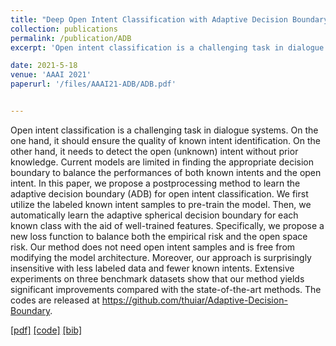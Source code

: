 ```yaml
---
title: "Deep Open Intent Classification with Adaptive Decision Boundary"
collection: publications
permalink: /publication/ADB
excerpt: 'Open intent classification is a challenging task in dialogue systems. On the one hand, it should ensure the quality of known intent identification. On the other hand, it needs to detect the open (unknown) intent without prior knowledge. Current models are limited in finding the appropriate decision boundary to balance the performances of both known intents and the open intent. In this paper, we propose a postprocessing method to learn the adaptive decision boundary (ADB) for  open intent classification. We first utilize the labeled known intent samples to pre-train the model. Then, we automatically learn the adaptive spherical decision boundary for each known class with the aid of well-trained features. Specifically, we propose a new loss function to balance both the empirical risk and the open space risk. Our method does not need open intent samples and is free from modifying the model architecture. Moreover, our approach is surprisingly insensitive with less labeled data and fewer known intents. Extensive experiments on three benchmark datasets show that our method yields significant improvements compared with the state-of-the-art methods. The codes are released at https://github.com/thuiar/Adaptive-Decision-Boundary.'

date: 2021-5-18
venue: 'AAAI 2021'
paperurl: '/files/AAAI21-ADB/ADB.pdf'


---
```

Open intent classification is a challenging task in dialogue systems. On the one hand, it should ensure the quality of known intent identification. On the other hand, it needs to detect the open (unknown) intent without prior knowledge. Current models are limited in finding the appropriate decision boundary to balance the performances of both known intents and the open intent. In this paper, we propose a postprocessing method to learn the adaptive decision boundary (ADB) for  open intent classification. We first utilize the labeled known intent samples to pre-train the model. Then, we automatically learn the adaptive spherical decision boundary for each known class with the aid of well-trained features. Specifically, we propose a new loss function to balance both the empirical risk and the open space risk. Our method does not need open intent samples and is free from modifying the model architecture. Moreover, our approach is surprisingly insensitive with less labeled data and fewer known intents. Extensive experiments on three benchmark datasets show that our method yields significant improvements compared with the state-of-the-art methods. The codes are released at https://github.com/thuiar/Adaptive-Decision-Boundary.


[[pdf]](/files/AAAI21-ADB/ADB.pdf)
[[code]](https://github.com/thuiar/Adaptive-Decision-Boundary)
[[bib]](/files/AAAI21-ADB/ADB.bib)